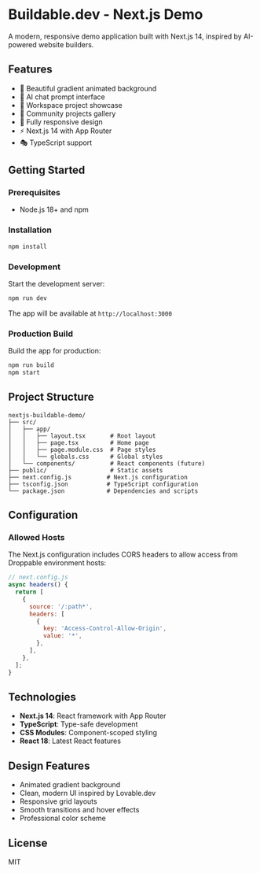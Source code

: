 # Buildable.dev - Next.js Demo

A modern, responsive demo application built with Next.js 14, inspired by AI-powered website builders.

## Features

- 🎨 Beautiful gradient animated background
- 💬 AI chat prompt interface
- 📁 Workspace project showcase
- 👥 Community projects gallery
- 📱 Fully responsive design
- ⚡ Next.js 14 with App Router
- 🎭 TypeScript support

## Getting Started

### Prerequisites

- Node.js 18+ and npm

### Installation

```bash
npm install
```

### Development

Start the development server:

```bash
npm run dev
```

The app will be available at `http://localhost:3000`

### Production Build

Build the app for production:

```bash
npm run build
npm start
```

## Project Structure

```
nextjs-buildable-demo/
├── src/
│   ├── app/
│   │   ├── layout.tsx       # Root layout
│   │   ├── page.tsx         # Home page
│   │   ├── page.module.css  # Page styles
│   │   └── globals.css      # Global styles
│   └── components/          # React components (future)
├── public/                  # Static assets
├── next.config.js          # Next.js configuration
├── tsconfig.json           # TypeScript configuration
└── package.json            # Dependencies and scripts
```

## Configuration

### Allowed Hosts

The Next.js configuration includes CORS headers to allow access from Droppable environment hosts:

```javascript
// next.config.js
async headers() {
  return [
    {
      source: '/:path*',
      headers: [
        {
          key: 'Access-Control-Allow-Origin',
          value: '*',
        },
      ],
    },
  ];
}
```

## Technologies

- **Next.js 14**: React framework with App Router
- **TypeScript**: Type-safe development
- **CSS Modules**: Component-scoped styling
- **React 18**: Latest React features

## Design Features

- Animated gradient background
- Clean, modern UI inspired by Lovable.dev
- Responsive grid layouts
- Smooth transitions and hover effects
- Professional color scheme

## License

MIT
